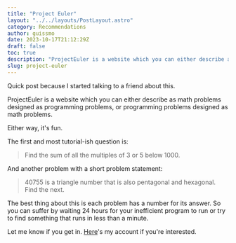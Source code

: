 ```yaml
---
title: "Project Euler"
layout: "../../layouts/PostLayout.astro"
category: Recommendations
author: guissmo
date: 2023-10-17T21:12:29Z
draft: false
toc: true
description: "ProjectEuler is a website which you can either describe as math problems designed as programming problems, or programming problems designed as math problems."
slug: project-euler
---
```


Quick post because I started talking to a friend about this.

ProjectEuler is a website which you can either describe as math problems designed as programming problems, or programming problems designed as math problems.

Either way, it's fun.

The first and most tutorial-ish question is:

> Find the sum of all the multiples of $3$ or $5$ below $1000$.

And another problem with a short problem statement:

> $40755$ is a triangle number that is also pentagonal and hexagonal.
> Find the next.

The best thing about this is each problem has a number for its answer. So you can suffer by waiting 24 hours for your inefficient program to run or try to find something that runs in less than a minute.

Let me know if you get in. [Here](https://projecteuler.net/progress=guissmo)'s my account if you're interested.
